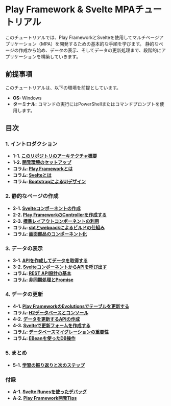 # Play Framework & Svelte MPAチュートリアル

このチュートリアルでは、Play FrameworkとSvelteを使用してマルチページアプリケーション（MPA）を開発するための基本的な手順を学びます。
静的なページの作成から始め、データの表示、そしてデータの更新処理まで、段階的にアプリケーションを構築していきます。

## 前提事項

このチュートリアルは、以下の環境を前提としています。

- **OS:** Windows
- **ターミナル:** コマンドの実行にはPowerShellまたはコマンドプロンプトを使用します。

## 目次

### 1. イントロダクション
- **1-1. [このリポジトリのアーキテクチャ概要](./2-Architecture.md)**
- **1-2. [開発環境のセットアップ](./3-Setup.md)**
- **コラム: [Play Frameworkとは](./column-play-framework.md)**
- **コラム: [Svelteとは](./column-svelte.md)**
- **コラム: [BootstrapによるUIデザイン](./column-bootstrap.md)**

### 2. 静的なページの作成
- **2-1. [Svelteコンポーネントの作成](./4-Create-Svelte-Component.md)**
- **2-2. [Play FrameworkのControllerを作成する](./5-Create-Play-Controller.md)**
- **2-3. [標準レイアウトコンポーネントの利用](./6-Use-Standard-Layout.md)**
- **コラム: [sbtとwebpackによるビルドの仕組み](./column-build-system.md)**
- **コラム: [画面部品のコンポーネント化](./column-component-architecture.md)**

### 3. データの表示
- **3-1. [APIを作成してデータを取得する](./7-Create-API-for-Read.md)**
- **3-2. [SvelteコンポーネントからAPIを呼び出す](./8-Call-API-from-Svelte.md)**
- **コラム: [REST API設計の基本](./column-rest-api.md)**
- **コラム: [非同期処理とPromise](./column-async-promise.md)**

### 4. データの更新
- **4-1. [Play FrameworkのEvolutionsでテーブルを更新する](./9-Update-Table-with-Evolutions.md)**
- **コラム: [H2データベースとコンソール](./column-h2-database.md)**
- **4-2. [データを更新するAPIの作成](./10-Create-API-for-Update.md)**
- **4-3. [Svelteで更新フォームを作成する](./11-Create-Update-Form.md)**
- **コラム: [データベースマイグレーションの重要性](./column-db-migration.md)**
- **コラム: [EBeanを使ったDB操作](./column-ebean.md)**

### 5. まとめ
- **5-1. [学習の振り返りと次のステップ](./12-Conclusion.md)**

### 付録
- **A-1. [Svelte Runesを使ったデバッグ](./appendix-svelte-runes.md)**
- **A-2. [Play Framework開発Tips](./appendix-play-framework-tips.md)**

